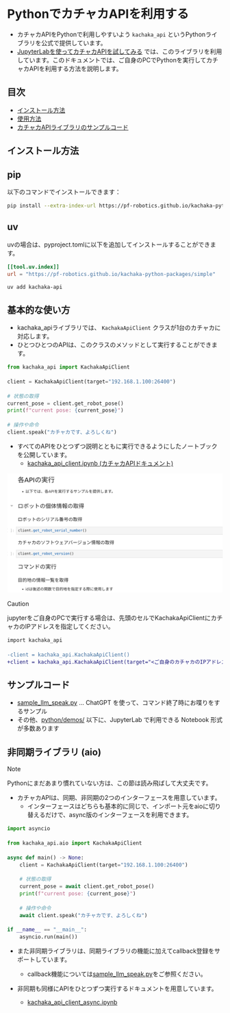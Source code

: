 # PythonでカチャカAPIを利用する

* カチャカAPIをPythonで利用しやすいよう `kachaka_api` というPythonライブラリを公式で提供しています。
* [JupyterLabを使ってカチャカAPIを試してみる](./QUICKSTART.md) では、このライブラリを利用しています。このドキュメントでは、ご自身のPCでPythonを実行してカチャカAPIを利用する方法を説明します。

## 目次
- [インストール方法](#インストール方法)
- [使用方法](#使用方法)
- [カチャカAPIライブラリのサンプルコード](#カチャカapiライブラリのサンプルコード)


## インストール方法

## pip
以下のコマンドでインストールできます：

```bash
pip install --extra-index-url https://pf-robotics.github.io/kachaka-python-packages/simple kachaka-api
```

## uv
uvの場合は、pyproject.tomlに以下を追加してインストールすることができます。

```toml
[[tool.uv.index]]
url = "https://pf-robotics.github.io/kachaka-python-packages/simple"
```

```
uv add kachaka-api
```

## 基本的な使い方
* kachaka_apiライブラリでは、 `KachakaApiClient` クラスが1台のカチャカに対応します。
* ひとつひとつのAPIは、このクラスのメソッドとして実行することができます。

```python
from kachaka_api import KachakaApiClient

client = KachakaApiClient(target="192.168.1.100:26400")

# 状態の取得
current_pose = client.get_robot_pose()
print(f"current pose: {current_pose}")

# 操作や命令
client.speak("カチャカです、よろしくね")
```

* すべてのAPIをひとつずつ説明とともに実行できるようにしたノートブックを公開しています。
    * [kachaka_api_client.ipynb (カチャカAPIドキュメント)](./kachaka_api_client.ipynb)

<img src="./python/images/kachaka_api_client_docs.png" width="600">


> [!CAUTION]
> jupyterをご自身のPCで実行する場合は、先頭のセルでKachakaApiClientにカチャカのIPアドレスを指定してください。
> ```diff
> import kachaka_api
> 
> -client = kachaka_api.KachakaApiClient()
> +client = kachaka_api.KachakaApiClient(target="<ご自身のカチャカのIPアドレス>:26400")
> ```

## サンプルコード

* [sample_llm_speak.py](python/demos/sample_llm_speak.py) ... ChatGPT を使って、コマンド終了時にお喋りをするサンプル
* その他、[python/demos/](python/demos) 以下に、JupyterLab で利用できる Notebook 形式が多数あります

## 非同期ライブラリ (aio)
> [!NOTE]
> Pythonにまだあまり慣れていない方は、この節は読み飛ばして大丈夫です。

* カチャカAPIは、同期、非同期の2つのインターフェースを用意しています。
    * インターフェースはどちらも基本的に同じで、インポート元をaioに切り替えるだけで、async版のインターフェースを利用できます。

```python
import asyncio

from kachaka_api.aio import KachakaApiClient

async def main() -> None:
    client = KachakaApiClient(target="192.168.1.100:26400")

    # 状態の取得
    current_pose = await client.get_robot_pose()
    print(f"current pose: {current_pose}")

    # 操作や命令
    await client.speak("カチャカです、よろしくね")

if __name__ == "__main__":
    asyncio.run(main())
```


* また非同期ライブラリは、同期ライブラリの機能に加えてcallback登録をサポートしています。
  * callback機能については[sample_llm_speak.py](../python/demos/sample_llm_speak.py)をご参照ください。  

* 非同期も同様にAPIをひとつずつ実行するドキュメントを用意しています。
    * [kachaka_api_client_async.ipynb](./kachaka_api_client_async.ipynb)


